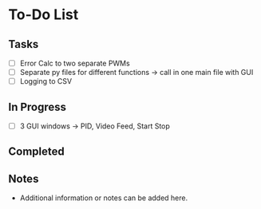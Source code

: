 # To-Do List

## Tasks

- [ ] Error Calc to two separate PWMs
- [ ] Separate py files for different functions -> call in one main file with GUI
- [ ] Logging to CSV

## In Progress

- [ ] 3 GUI windows -> PID, Video Feed, Start Stop

## Completed

## Notes
- Additional information or notes can be added here.
